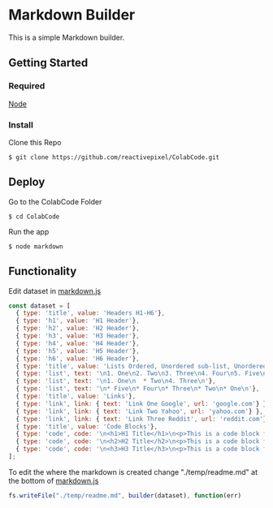 # Markdown Builder

This is a simple Markdown builder.

## Getting Started

### Required

[Node](https://nodejs.org/en/)

### Install

Clone this Repo

```
$ git clone https://github.com/reactivepixel/ColabCode.git
```

## Deploy

Go to the ColabCode Folder

```
$ cd ColabCode
```

Run the app

```
$ node markdown
```

## Functionality

Edit dataset in [markdown.js](/markdown.js)

```js
const dataset = [
  { type: 'title', value: 'Headers H1-H6'},
  { type: 'h1', value: 'H1 Header'},
  { type: 'h2', value: 'H2 Header'},
  { type: 'h3', value: 'H3 Header'},
  { type: 'h4', value: 'H4 Header'},
  { type: 'h5', value: 'H5 Header'},
  { type: 'h6', value: 'H6 Header'},
  { type: 'title', value: 'Lists Ordered, Unordered sub-list, Unordered'},
  { type: 'list', text: '\n1. One\n2. Two\n3. Three\n4. Four\n5. Five\n'},
  { type: 'list', text: '\n1. One\n  * Two\n4. Three\n'},
  { type: 'list', text: '\n* Five\n* Four\n* Three\n* Two\n* One\n'},
  { type: 'title', value: 'Links'},
  { type: 'link', link: { text: 'Link One Google', url: 'google.com'} },
  { type: 'link', link: { text: 'Link Two Yahoo', url: 'yahoo.com'} },
  { type: 'link', link: { text: 'Link Three Reddit', url: 'reddit.com'} },
  { type: 'title', value: 'Code Blocks'},
  { type: 'code', code: '\n<h1>H1 Title</h1>\n<p>This is a code block filler text.</p>\n'},
  { type: 'code', code: '\n<h2>H2 Title</h2>\n<p>This is a code block filler text number two.</p>\n'},
  { type: 'code', code: '\n<h3>H3 Title</h3>\n<p>This is a code block filler text number Three.</p>\n'},
];
```

To edit the where the markdown is created change "./temp/readme.md" at the bottom of [markdown.js](/markdown.js)

```js
fs.writeFile("./temp/readme.md", builder(dataset), function(err)
```
